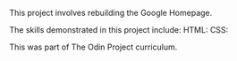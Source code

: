 This project involves rebuilding the Google Homepage.

The skills demonstrated in this project include:
HTML:
CSS: 

This was part of The Odin Project curriculum.